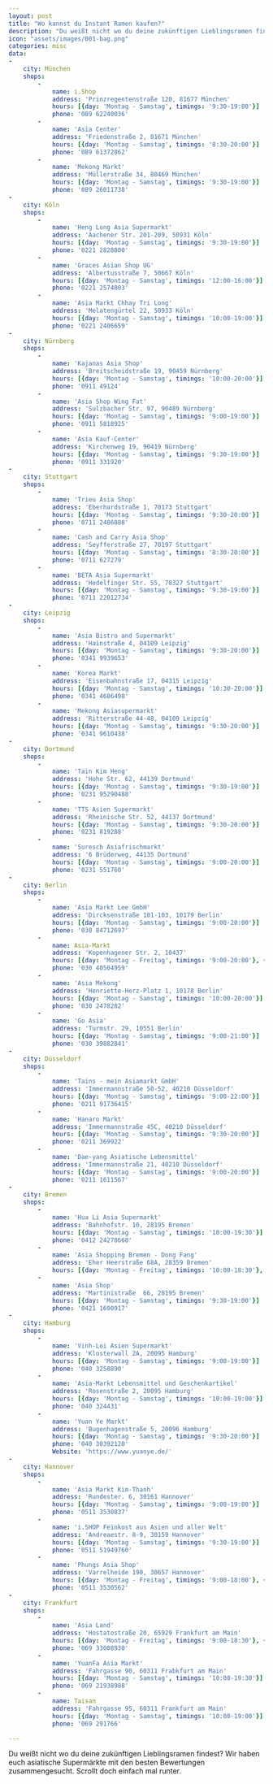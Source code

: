 ```yaml
---
layout: post
title: "Wo kannst du Instant Ramen kaufen?"
description: "Du weißt nicht wo du deine zukünftigen Lieblingsramen findest? Wir haben euch asiatische Supermärkte mit den besten Bewertungen zusammengesucht. Scrollt doch einfach mal runter."
icon: "assets/images/001-bag.png"
categories: misc
data:
-
    city: München
    shops:
        -
            name: i.Shop
            address: 'Prinzregentenstraße 120, 81677 München'
            hours: [{day: 'Montag - Samstag', timings: '9:30-19:00'}]
            phone: '089 62240036'
        -
            name: 'Asia Center'
            address: 'Friedenstraße 2, 81671 München'
            hours: [{day: 'Montag - Samstag', timings: '8:30-20:00'}]
            phone: '089 61372862'
        -
            name: 'Mekong Markt'
            address: 'Müllerstraße 34, 80469 München'
            hours: [{day: 'Montag - Samstag', timings: '9:30-19:00'}]
            phone: '089 26011738'
-
    city: Köln
    shops:
        -
            name: 'Heng Long Asia Supermarkt'
            address: 'Aachener Str. 201-209, 50931 Köln'
            hours: [{day: 'Montag - Samstag', timings: '9:30-19:00'}]
            phone: '0221 2828800'
        -
            name: 'Graces Asian Shop UG'
            address: 'Albertusstraße 7, 50667 Köln'
            hours: [{day: 'Montag - Samstag', timings: '12:00-16:00'}]
            phone: '0221 2574803'
        -
            name: 'Asia Markt Chhay Tri Long'
            address: 'Melatengürtel 22, 50933 Köln'
            hours: [{day: 'Montag - Samstag', timings: '10:00-19:00'}]
            phone: '0221 2406659'
-
    city: Nürnberg
    shops:
        -
            name: 'Kajanas Asia Shop'
            address: 'Breitscheidstraße 19, 90459 Nürnberg'
            hours: [{day: 'Montag - Samstag', timings: '10:00-20:00'}]
            phone: '0911 49124'
        -
            name: 'Asia Shop Wing Fat'
            address: 'Sulzbacher Str. 97, 90489 Nürnberg'
            hours: [{day: 'Montag - Samstag', timings: '9:00-19:00'}]
            phone: '0911 5818925'
        -
            name: 'Asia Kauf-Center'
            address: 'Kirchenweg 19, 90419 Nürnberg'
            hours: [{day: 'Montag - Samstag', timings: '9:30-19:00'}]
            phone: '0911 331920'
-
    city: Stuttgart
    shops:
        -
            name: 'Trieu Asia Shop'
            address: 'Eberhardstraße 1, 70173 Stuttgart'
            hours: [{day: 'Montag - Samstag', timings: '9:30-20:00'}]
            phone: '0711 2486888'
        -
            name: 'Cash and Carry Asia Shop'
            address: 'Seyfferstraße 27, 70197 Stuttgart'
            hours: [{day: 'Montag - Samstag', timings: '8:30-20:00'}]
            phone: '0711 627279'
        -
            name: 'BETA Asia Supermarkt'
            address: 'Hedelfinger Str. 55, 70327 Stuttgart'
            hours: [{day: 'Montag - Samstag', timings: '9:30-19:00'}]
            phone: '0711 22012734'
-
    city: Leipzig
    shops:
        -
            name: 'Asia Bistro and Supermarkt'
            address: 'Hainstraße 4, 04109 Leipzig'
            hours: [{day: 'Montag - Samstag', timings: '9:30-20:00'}]
            phone: '0341 9939653'
        -
            name: 'Korea Markt'
            address: 'Eisenbahnstraße 17, 04315 Leipzig'
            hours: [{day: 'Montag - Samstag', timings: '10:30-20:00'}]
            phone: '0341 4686498'
        -
            name: 'Mekong Asiasupermarkt'
            address: 'Ritterstraße 44-48, 04109 Leipzig'
            hours: [{day: 'Montag - Samstag', timings: '9:30-20:00'}]
            phone: '0341 9610438'
-
    city: Dortmund
    shops:
        -
            name: 'Tain Kim Heng'
            address: 'Hohe Str. 62, 44139 Dortmund'
            hours: [{day: 'Montag - Samstag', timings: '9:30-19:00'}]
            phone: '0231 95290488'
        -
            name: 'TTS Asien Supermarkt'
            address: 'Rheinische Str. 52, 44137 Dortmund'
            hours: [{day: 'Montag - Samstag', timings: '9:30-20:00'}]
            phone: '0231 819288'
        -
            name: 'Suresch Asiafrischmarkt'
            address: '6 Brüderweg, 44135 Dortmund'
            hours: [{day: 'Montag - Samstag', timings: '9:00-20:00'}]
            phone: '0231 551760'
-
    city: Berlin
    shops:
        -
            name: 'Asia Markt Lee GmbH'
            address: 'Dircksenstraße 101-103, 10179 Berlin'
            hours: [{day: 'Montag - Samstag', timings: '9:00-20:00'}]
            phone: '030 84712697'
        -
            name: Asia-Markt
            address: 'Kopenhagener Str. 2, 10437'
            hours: [{day: 'Montag - Freitag', timings: '9:00-20:00'}, {day: Samstag, timings: '10:00-20:00'}]
            phone: '030 40504959'
        -
            name: 'Asia Mekong'
            address: 'Henriette-Herz-Platz 1, 10178 Berlin'
            hours: [{day: 'Montag - Samstag', timings: '10:00-20:00'}]
            phone: '030 2478282'
        -
            name: 'Go Asia'
            address: 'Turmstr. 29, 10551 Berlin'
            hours: [{day: 'Montag - Samstag', timings: '9:00-21:00'}]
            phone: '030 39882841'
-
    city: Düsseldorf
    shops:
        -
            name: 'Tains - mein Asiamarkt GmbH'
            address: 'Immermannstraße 50-52, 40210 Düsseldorf'
            hours: [{day: 'Montag - Samstag', timings: '9:00-22:00'}]
            phone: '0211 91736415'
        -
            name: 'Hanaro Markt'
            address: 'Immermannstraße 45C, 40210 Düsseldorf'
            hours: [{day: 'Montag - Samstag', timings: '9:30-20:00'}]
            phone: '0211 369922'
        -
            name: 'Dae-yang Asiatische Lebensmittel'
            address: 'Immermannstraße 21, 40210 Düsseldorf'
            hours: [{day: 'Montag - Samstag', timings: '9:00-20:00'}]
            phone: '0211 1611567'
-
    city: Bremen
    shops:
        -
            name: 'Hua Li Asia Supermarkt'
            address: 'Bahnhofstr. 10, 28195 Bremen'
            hours: [{day: 'Montag - Samstag', timings: '10:00-19:30'}]
            phone: '0412 24278668'
        -
            name: 'Asia Shopping Bremen - Dong Fang'
            address: 'Eher Heerstraße 68A, 28359 Bremen'
            hours: [{day: 'Montag - Freitag', timings: '10:00-18:30'}, {day: Samstag, timings: '10:00-16:00'}]
        -
            name: 'Asia Shop'
            address: 'Martinistraße  66, 28195 Bremen'
            hours: [{day: 'Montag - Samstag', timings: '9:30-19:00'}]
            phone: '0421 1690917'
-
    city: Hamburg
    shops:
        -
            name: 'Vinh-Loi Asien Supermarkt'
            address: 'Klosterwall 2A, 20095 Hamburg'
            hours: [{day: 'Montag - Samstag', timings: '9:00-19:00'}]
            phone: '040 3258890'
        -
            name: 'Asia-Markt Lebensmittel und Geschenkartikel'
            address: 'Rosenstraße 2, 20095 Hamburg'
            hours: [{day: 'Montag - Samstag', timings: '10:00-19:00'}]
            phone: '040 324431'
        -
            name: 'Yuan Ye Markt'
            address: 'Bugenhagenstraße 5, 20096 Hamburg'
            hours: [{day: 'Montag - Samstag', timings: '9:30-20:00'}]
            phone: '040 30392120'
            Website: 'https://www.yuanye.de/'
-
    city: Hannover
    shops:
        -
            name: 'Asia Markt Kim-Thanh'
            address: 'Rundester. 6, 30161 Hannover'
            hours: [{day: 'Montag - Samstag', timings: '9:00-19:00'}]
            phone: '0511 3530837'
        -
            name: 'i.SHOP Feinkost aus Asien und aller Welt'
            address: 'Andreaestr. 8-9, 30159 Hannover'
            hours: [{day: 'Montag - Samstag', timings: '9:30-19:00'}]
            phone: '0511 51949760'
        -
            name: 'Phungs Asia Shop'
            address: 'Varrelheide 190, 30657 Hannover'
            hours: [{day: 'Montag - Freitag', timings: '9:00-18:00'}, {day: Samstag, timings: '9:00-17:00'}]
            phone: '0511 3530562'
-
    city: Frankfurt
    shops:
        -
            name: 'Asia Land'
            address: 'Hostatostraße 20, 65929 Frankfurt am Main'
            hours: [{day: 'Montag - Freitag', timings: '9:00-18:30'}, {day: Samstag, timings: '9:00-16:00'}]
            phone: '069 33008930'
        -
            name: 'YuanFa Asia Markt'
            address: 'Fahrgasse 90, 60311 Frabkfurt am Main'
            hours: [{day: 'Montag - Samstag', timings: '10:00-19:30'}]
            phone: '069 21938988'
        -
            name: Taisan
            address: 'Fahrgasse 95, 60311 Frankfurt am Main'
            hours: [{day: 'Montag - Samstag', timings: '10:00-19:00'}]
            phone: '069 291766'

---
```

<script>
  $(window).ready(function(){
    var map = new GMaps({
      div: '#map',
      lat: 51.1657,
      lng: 10.4515,
      zoom: 6
    });
    $.getJSON("/data/supermarkets.json", function(response){
      $(response.data).each(function (index, city) {
        $('#data_container #cities ul').append('<li>'+city.city+'</li>')
        map.addMarker({
          lat: city.geo.lat,
          lng: city.geo.lng,
          title: city.city
        });
      });
      // CLick Handlers
      $('#data_container #cities ul li').click(function(data) {
        $('#data_container #cities ul li').removeClass('selected');
        $(this).addClass('selected')
        var city = response.data[$(this).index()]
        map.setCenter({
          lat: city.geo.lat,
          lng: city.geo.lng,
        })
        map.setZoom(13)
        map.removeMarkers()
        addMarkers(map, city)
        replaceCity(city)
      })
    })
  });
  function addMarkers(map, city) {
      var latlngbounds = new google.maps.LatLngBounds();
        $(city.shops).each(function(index, restaurant) {
          latlngbounds.extend(new google.maps.LatLng(restaurant.location.lat, restaurant.location.lng))     
          map.addMarker({
            lat: restaurant.location.lat,
            lng: restaurant.location.lng,
            title: restaurant.name,
            infoWindow: {
              content: getRestaurantHTML(restaurant)
            }
          });        
        });
        if (city.shops.length > 1) {
          map.fitBounds(latlngbounds);
        }   
      }
      function replaceCity(city) {
        var newContent = '<div id="restaurants"><h3>'+city.city+'</h3><ol>'
        $(city.shops).each(function(index, shop) {
          newContent+='<li>'+getRestaurantHTML(shop)+'</li>'
        })      
        newContent+='</ol></div>'
        $('#restaurants').replaceWith(newContent)
      }
      function getRestaurantHTML(shop) {        
        var content = '<div class="restaurant_entry">'
        content+='<h4>'+shop.name+'</h4>'
        content+='<p class="restaurant_address">Adresse: '+shop.address+'</p>'
        content+='<p class="restaurant_hours"><u>Öffnungszeiten</u></p>'
        content+='<table class="hours">'        
        $(shop.hours).each(function(index, hour){
          content+='<tr><td><p>'+hour.day+'</p></td><td><p>'+hour.timings+'</p></td></tr>'
        });  
        content+='</table>'
        content+='<p class="restaurant_phone">Telefon: '+shop.phone+'</p>'
        if (shop.website) {
          content+='<p class="restaurant_web">Website: <a href="'+shop.website+'">'+shop.website+'</a></p>'  
        }
        content+='</div>'
        return content
      }
      </script>
<!-- <p class="post_subtitle">Wo kannst du Instant Ramen kaufen?</p> -->
Du weißt nicht wo du deine zukünftigen Lieblingsramen findest? Wir haben euch asiatische Supermärkte mit den besten Bewertungen zusammengesucht. Scrollt doch einfach mal runter. 
<br /><br />
<div id="outer_container">
  <div id="data_container">
    <div id="map" style="height: 500px">  
    </div>
    <div id="cities">
      <ul id="city_list">
      </ul>  
    </div>
  </div>  
<div id="restaurants">
   {%- for city in page.data -%}
  <h3>{{ city.city }}</h3>
  <ol>
    {%- for shop in city.shops -%}
      <li>
        <div class="restaurant_entry">
        <h4>{{ shop.name }}</h4>
        <p class="restaurant_address">Adresse: {{ shop.address }}</p>
        <p class="restaurant_hours"><u>Öffnungszeiten</u></p>
        <table class="hours">
        {%- for hour in shop.hours -%}
          <tr><td><p>{{ hour.day}}</p></td><td><p>{{ hour.timings }}</p></td></tr>
        {%- endfor -%}
        </table>        
        <p>Telefon: {{ shop.phone }}</p>
      </div>
      </li>
    {%- endfor -%}
  </ol>
  {%- endfor -%}
 </div>
</div>
Gönnt dich authentisches Ramen, <a href="/restaurants">Klick hier</a>.